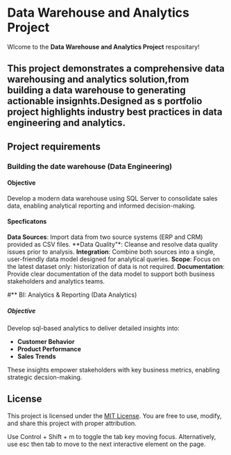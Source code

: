 # Data Warehouse and Analytics Project

Wlcome to the **Data Warehouse and Analytics Project** respositary!

This project demonstrates a comprehensive data warehousing and analytics solution,from building a data warehouse to generating actionable insignhts.Designed as s portfolio project highlights industry best practices in data engineering and analytics.
------
## Project requirements

### Building the date warehouse (Data Engineering)

#### Objective
Develop a modern data warehouse using SQL Server to consolidate sales data, enabling analytical reporting and informed decision-making.


#### Specficatons 
**Data Sources**: Import data from two source systems (ERP and CRM) provided as CSV files.
**Data Quality"*: Cleanse and resolve data quality issues prior to analysis.
**Integration**: Combine both sources into a single, user-friendly data model designed for analytical queries.
**Scope**: Focus on the latest dataset only: historization of data is not required.
**Documentation**: Provide clear documentation of the data model to support both business stakeholders and analytics teams.



#** BI: Analytics & Reporting (Data Analytics)

##### Objective 

Develop sql-based analytics to deliver detailed insights  into:
- **Customer Behavior**
- **Product Performance**
- **Sales Trends**
  
These insights  empower stakeholders with key business metrics, enabling strategic decsion-making.
##  License
This project is licensed under the [MIT License](LICENSE). You are free to use, modify, and share this project with proper attribution.

Use Control + Shift + m to toggle the tab key moving focus. Alternatively, use esc then tab to move to the next interactive element on the page.
